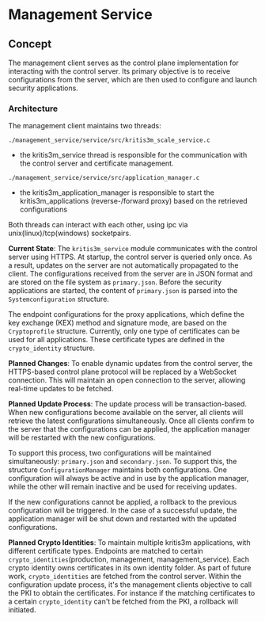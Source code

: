 # Management Service

## Concept
The management client serves as the control plane implementation for interacting with the control server. Its primary objective is to receive configurations from the server, which are then used to configure and launch security applications.

### Architecture

The management client maintains two threads:

`./management_service/service/src/kritis3m_scale_service.c`
- the kritis3m_service thread is responsible for the communication with the control server and certificate management.

`./management_service/service/src/application_manager.c`
- the kritis3m_application_manager is responsible to start the kritis3m_applications (reverse-/forward proxy) based on the retrieved configurations

Both threads can interact with each other, using ipc via unix(linux)/tcp(windows) socketpairs.

**Current State**:
The `kritis3m_service` module communicates with the control server using HTTPS. At startup, the control server is queried only once. As a result, updates on the server are not automatically propagated to the client. The configurations received from the server are in JSON format and are stored on the file system as `primary.json`. Before the security applications are started, the content of `primary.json` is parsed into the `Systemconfiguration` structure.

The endpoint configurations for the proxy applications, which define the key exchange (KEX) method and signature mode, are based on the `Cryptoprofile` structure. Currently, only one type of certificates can be used for all applications. These certificate types are defined in the `crypto_identity` structure.

**Planned Changes**:
To enable dynamic updates from the control server, the HTTPS-based control plane protocol will be replaced by a WebSocket connection. This will maintain an open connection to the server, allowing real-time updates to be fetched.

**Planned Update Process**:
The update process will be transaction-based. When new configurations become available on the server, all clients will retrieve the latest configurations simultaneously. Once all clients confirm to the server that the configurations can be applied, the application manager will be restarted with the new configurations.

To support this process, two configurations will be maintained simultaneously: `primary.json` and `secondary.json`. To support this, the structure `ConfigurationManager` maintains both configurations. One configuration will always be active and in use by the application manager, while the other will remain inactive and be used for receiving updates.

If the new configurations cannot be applied, a rollback to the previous configuration will be triggered. In the case of a successful update, the application manager will be shut down and restarted with the updated configurations.

**Planned Crypto Identities**:
To maintain multiple kritis3m applications, with different certificate types. Endpoints are matched to certain `crypto_identities`(production, management, management_service). Each crypto identity owns certificates in its own identity folder.
As part of future work, `crypto_identities` are fetched from the control server. Within the configuration update process, it's the management clients objective to call the PKI to obtain the certificates. For instance if the matching certificates to a certain `crypto_identity` can't be fetched from the PKI, a rollback will initiated.